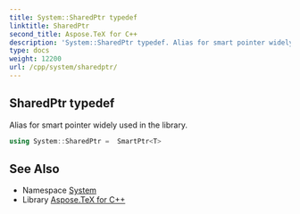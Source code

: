 ```yaml
---
title: System::SharedPtr typedef
linktitle: SharedPtr
second_title: Aspose.TeX for C++
description: 'System::SharedPtr typedef. Alias for smart pointer widely used in the library in C++.'
type: docs
weight: 12200
url: /cpp/system/sharedptr/
---
```

## SharedPtr typedef


Alias for smart pointer widely used in the library.

```cpp
using System::SharedPtr =  SmartPtr<T>
```


## See Also

* Namespace [System](../)
* Library [Aspose.TeX for C++](../../)
